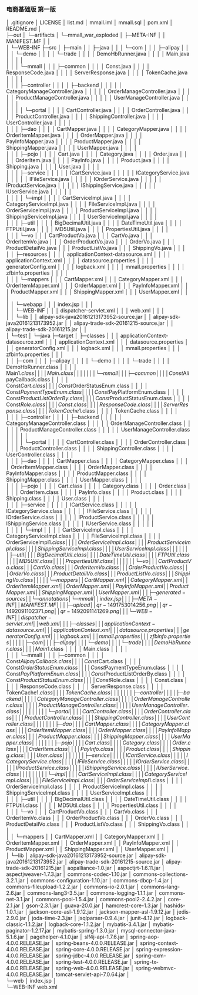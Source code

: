 ﻿### 电商基础版 第一版

│  .gitignore
│  LICENSE
│  list.md
│  mmall.iml
│  mmall.sql
│  pom.xml
│  README.md
│  
├─out
│  └─artifacts
│      └─mmall_war_exploded
│          ├─META-INF
│          │      MANIFEST.MF
│          │      
│          └─WEB-INF
├─src
│  ├─main
│  │  ├─java
│  │  │  └─com
│  │  │      ├─alipay
│  │  │      │  └─demo
│  │  │      │      └─trade
│  │  │      │              DemoHbRunner.java
│  │  │      │              Main.java
│  │  │      │              
│  │  │      └─mmall
│  │  │          ├─common
│  │  │          │      Const.java
│  │  │          │      ResponseCode.java
│  │  │          │      ServerResponse.java
│  │  │          │      TokenCache.java
│  │  │          │      
│  │  │          ├─controller
│  │  │          │  ├─backend
│  │  │          │  │      CategoryManageController.java
│  │  │          │  │      OrderManageController.java
│  │  │          │  │      ProductManageController.java
│  │  │          │  │      UserManageController.java
│  │  │          │  │      
│  │  │          │  └─portal
│  │  │          │          CartController.java
│  │  │          │          OrderController.java
│  │  │          │          ProductController.java
│  │  │          │          ShippingController.java
│  │  │          │          UserController.java
│  │  │          │          
│  │  │          ├─dao
│  │  │          │      CartMapper.java
│  │  │          │      CategoryMapper.java
│  │  │          │      OrderItemMapper.java
│  │  │          │      OrderMapper.java
│  │  │          │      PayInfoMapper.java
│  │  │          │      ProductMapper.java
│  │  │          │      ShippingMapper.java
│  │  │          │      UserMapper.java
│  │  │          │      
│  │  │          ├─pojo
│  │  │          │      Cart.java
│  │  │          │      Category.java
│  │  │          │      Order.java
│  │  │          │      OrderItem.java
│  │  │          │      PayInfo.java
│  │  │          │      Product.java
│  │  │          │      Shipping.java
│  │  │          │      User.java
│  │  │          │      
│  │  │          ├─service
│  │  │          │  │  ICartService.java
│  │  │          │  │  ICategoryService.java
│  │  │          │  │  IFileService.java
│  │  │          │  │  IOrderService.java
│  │  │          │  │  IProductService.java
│  │  │          │  │  IShippingService.java
│  │  │          │  │  IUserService.java
│  │  │          │  │  
│  │  │          │  └─impl
│  │  │          │          CartServiceImpl.java
│  │  │          │          CategoryServiceImpl.java
│  │  │          │          FileServiceImpl.java
│  │  │          │          OrderServiceImpl.java
│  │  │          │          ProductServiceImpl.java
│  │  │          │          ShippingServiceImpl.java
│  │  │          │          UserServiceImpl.java
│  │  │          │          
│  │  │          ├─util
│  │  │          │      BigDecimalUtil.java
│  │  │          │      DateTimeUtil.java
│  │  │          │      FTPUtil.java
│  │  │          │      MD5Util.java
│  │  │          │      PropertiesUtil.java
│  │  │          │      
│  │  │          └─vo
│  │  │                  CartProductVo.java
│  │  │                  CartVo.java
│  │  │                  OrderItemVo.java
│  │  │                  OrderProductVo.java
│  │  │                  OrderVo.java
│  │  │                  ProductDetailVo.java
│  │  │                  ProductListVo.java
│  │  │                  ShippingVo.java
│  │  │                  
│  │  ├─resources
│  │  │  │  applicationContext-datasource.xml
│  │  │  │  applicationContext.xml
│  │  │  │  datasource.properties
│  │  │  │  generatorConfig.xml
│  │  │  │  logback.xml
│  │  │  │  mmall.properties
│  │  │  │  zfbinfo.properties
│  │  │  │  
│  │  │  └─mappers
│  │  │          CartMapper.xml
│  │  │          CategoryMapper.xml
│  │  │          OrderItemMapper.xml
│  │  │          OrderMapper.xml
│  │  │          PayInfoMapper.xml
│  │  │          ProductMapper.xml
│  │  │          ShippingMapper.xml
│  │  │          UserMapper.xml
│  │  │          
│  │  └─webapp
│  │      │  index.jsp
│  │      │  
│  │      └─WEB-INF
│  │          │  dispatcher-servlet.xml
│  │          │  web.xml
│  │          │  
│  │          └─lib
│  │                  alipay-sdk-java20161213173952-source.jar
│  │                  alipay-sdk-java20161213173952.jar
│  │                  alipay-trade-sdk-20161215-source.jar
│  │                  alipay-trade-sdk-20161215.jar
│  │                  
│  └─test
│      └─java
├─target
│  ├─classes
│  │  │  applicationContext-datasource.xml
│  │  │  applicationContext.xml
│  │  │  datasource.properties
│  │  │  generatorConfig.xml
│  │  │  logback.xml
│  │  │  mmall.properties
│  │  │  zfbinfo.properties
│  │  │  
│  │  ├─com
│  │  │  ├─alipay
│  │  │  │  └─demo
│  │  │  │      └─trade
│  │  │  │              DemoHbRunner.class
│  │  │  │              Main$1.class
│  │  │  │              Main.class
│  │  │  │              
│  │  │  └─mmall
│  │  │      ├─common
│  │  │      │      Const$AlipayCallback.class
│  │  │      │      Const$Cart.class
│  │  │      │      Const$OrderStatusEnum.class
│  │  │      │      Const$PaymentTypeEnum.class
│  │  │      │      Const$PayPlatformEnum.class
│  │  │      │      Const$ProductListOrderBy.class
│  │  │      │      Const$ProductStatusEnum.class
│  │  │      │      Const$Role.class
│  │  │      │      Const.class
│  │  │      │      ResponseCode.class
│  │  │      │      ServerResponse.class
│  │  │      │      TokenCache$1.class
│  │  │      │      TokenCache.class
│  │  │      │      
│  │  │      ├─controller
│  │  │      │  ├─backend
│  │  │      │  │      CategoryManageController.class
│  │  │      │  │      OrderManageController.class
│  │  │      │  │      ProductManageController.class
│  │  │      │  │      UserManageController.class
│  │  │      │  │      
│  │  │      │  └─portal
│  │  │      │          CartController.class
│  │  │      │          OrderController.class
│  │  │      │          ProductController.class
│  │  │      │          ShippingController.class
│  │  │      │          UserController.class
│  │  │      │          
│  │  │      ├─dao
│  │  │      │      CartMapper.class
│  │  │      │      CategoryMapper.class
│  │  │      │      OrderItemMapper.class
│  │  │      │      OrderMapper.class
│  │  │      │      PayInfoMapper.class
│  │  │      │      ProductMapper.class
│  │  │      │      ShippingMapper.class
│  │  │      │      UserMapper.class
│  │  │      │      
│  │  │      ├─pojo
│  │  │      │      Cart.class
│  │  │      │      Category.class
│  │  │      │      Order.class
│  │  │      │      OrderItem.class
│  │  │      │      PayInfo.class
│  │  │      │      Product.class
│  │  │      │      Shipping.class
│  │  │      │      User.class
│  │  │      │      
│  │  │      ├─service
│  │  │      │  │  ICartService.class
│  │  │      │  │  ICategoryService.class
│  │  │      │  │  IFileService.class
│  │  │      │  │  IOrderService.class
│  │  │      │  │  IProductService.class
│  │  │      │  │  IShippingService.class
│  │  │      │  │  IUserService.class
│  │  │      │  │  
│  │  │      │  └─impl
│  │  │      │          CartServiceImpl.class
│  │  │      │          CategoryServiceImpl.class
│  │  │      │          FileServiceImpl.class
│  │  │      │          OrderServiceImpl$1.class
│  │  │      │          OrderServiceImpl.class
│  │  │      │          ProductServiceImpl.class
│  │  │      │          ShippingServiceImpl.class
│  │  │      │          UserServiceImpl.class
│  │  │      │          
│  │  │      ├─util
│  │  │      │      BigDecimalUtil.class
│  │  │      │      DateTimeUtil.class
│  │  │      │      FTPUtil.class
│  │  │      │      MD5Util.class
│  │  │      │      PropertiesUtil.class
│  │  │      │      
│  │  │      └─vo
│  │  │              CartProductVo.class
│  │  │              CartVo.class
│  │  │              OrderItemVo.class
│  │  │              OrderProductVo.class
│  │  │              OrderVo.class
│  │  │              ProductDetailVo.class
│  │  │              ProductListVo.class
│  │  │              ShippingVo.class
│  │  │              
│  │  └─mappers
│  │          CartMapper.xml
│  │          CategoryMapper.xml
│  │          OrderItemMapper.xml
│  │          OrderMapper.xml
│  │          PayInfoMapper.xml
│  │          ProductMapper.xml
│  │          ShippingMapper.xml
│  │          UserMapper.xml
│  │          
│  ├─generated-sources
│  │  └─annotations
│  └─mmall
│      │  index.jsp
│      │  
│      ├─META-INF
│      │      MANIFEST.MF
│      │      
│      ├─upload
│      │      qr-1491753014256.png
│      │      qr-1492091102371.png
│      │      qr-1492091141269.png
│      │      
│      └─WEB-INF
│          │  dispatcher-servlet.xml
│          │  web.xml
│          │  
│          ├─classes
│          │  │  applicationContext-datasource.xml
│          │  │  applicationContext.xml
│          │  │  datasource.properties
│          │  │  generatorConfig.xml
│          │  │  logback.xml
│          │  │  mmall.properties
│          │  │  zfbinfo.properties
│          │  │  
│          │  ├─com
│          │  │  ├─alipay
│          │  │  │  └─demo
│          │  │  │      └─trade
│          │  │  │              DemoHbRunner.class
│          │  │  │              Main$1.class
│          │  │  │              Main.class
│          │  │  │              
│          │  │  └─mmall
│          │  │      ├─common
│          │  │      │      Const$AlipayCallback.class
│          │  │      │      Const$Cart.class
│          │  │      │      Const$OrderStatusEnum.class
│          │  │      │      Const$PaymentTypeEnum.class
│          │  │      │      Const$PayPlatformEnum.class
│          │  │      │      Const$ProductListOrderBy.class
│          │  │      │      Const$ProductStatusEnum.class
│          │  │      │      Const$Role.class
│          │  │      │      Const.class
│          │  │      │      ResponseCode.class
│          │  │      │      ServerResponse.class
│          │  │      │      TokenCache$1.class
│          │  │      │      TokenCache.class
│          │  │      │      
│          │  │      ├─controller
│          │  │      │  ├─backend
│          │  │      │  │      CategoryManageController.class
│          │  │      │  │      OrderManageController.class
│          │  │      │  │      ProductManageController.class
│          │  │      │  │      UserManageController.class
│          │  │      │  │      
│          │  │      │  └─portal
│          │  │      │          CartController.class
│          │  │      │          OrderController.class
│          │  │      │          ProductController.class
│          │  │      │          ShippingController.class
│          │  │      │          UserController.class
│          │  │      │          
│          │  │      ├─dao
│          │  │      │      CartMapper.class
│          │  │      │      CategoryMapper.class
│          │  │      │      OrderItemMapper.class
│          │  │      │      OrderMapper.class
│          │  │      │      PayInfoMapper.class
│          │  │      │      ProductMapper.class
│          │  │      │      ShippingMapper.class
│          │  │      │      UserMapper.class
│          │  │      │      
│          │  │      ├─pojo
│          │  │      │      Cart.class
│          │  │      │      Category.class
│          │  │      │      Order.class
│          │  │      │      OrderItem.class
│          │  │      │      PayInfo.class
│          │  │      │      Product.class
│          │  │      │      Shipping.class
│          │  │      │      User.class
│          │  │      │      
│          │  │      ├─service
│          │  │      │  │  ICartService.class
│          │  │      │  │  ICategoryService.class
│          │  │      │  │  IFileService.class
│          │  │      │  │  IOrderService.class
│          │  │      │  │  IProductService.class
│          │  │      │  │  IShippingService.class
│          │  │      │  │  IUserService.class
│          │  │      │  │  
│          │  │      │  └─impl
│          │  │      │          CartServiceImpl.class
│          │  │      │          CategoryServiceImpl.class
│          │  │      │          FileServiceImpl.class
│          │  │      │          OrderServiceImpl$1.class
│          │  │      │          OrderServiceImpl.class
│          │  │      │          ProductServiceImpl.class
│          │  │      │          ShippingServiceImpl.class
│          │  │      │          UserServiceImpl.class
│          │  │      │          
│          │  │      ├─util
│          │  │      │      BigDecimalUtil.class
│          │  │      │      DateTimeUtil.class
│          │  │      │      FTPUtil.class
│          │  │      │      MD5Util.class
│          │  │      │      PropertiesUtil.class
│          │  │      │      
│          │  │      └─vo
│          │  │              CartProductVo.class
│          │  │              CartVo.class
│          │  │              OrderItemVo.class
│          │  │              OrderProductVo.class
│          │  │              OrderVo.class
│          │  │              ProductDetailVo.class
│          │  │              ProductListVo.class
│          │  │              ShippingVo.class
│          │  │              
│          │  └─mappers
│          │          CartMapper.xml
│          │          CategoryMapper.xml
│          │          OrderItemMapper.xml
│          │          OrderMapper.xml
│          │          PayInfoMapper.xml
│          │          ProductMapper.xml
│          │          ShippingMapper.xml
│          │          UserMapper.xml
│          │          
│          └─lib
│                  alipay-sdk-java20161213173952-source.jar
│                  alipay-sdk-java20161213173952.jar
│                  alipay-trade-sdk-20161215-source.jar
│                  alipay-trade-sdk-20161215.jar
│                  aopalliance-1.0.jar
│                  aspectjrt-1.6.11.jar
│                  aspectjweaver-1.7.3.jar
│                  commons-codec-1.10.jar
│                  commons-collections-3.2.1.jar
│                  commons-configuration-1.10.jar
│                  commons-dbcp-1.4.jar
│                  commons-fileupload-1.2.2.jar
│                  commons-io-2.0.1.jar
│                  commons-lang-2.6.jar
│                  commons-lang3-3.5.jar
│                  commons-logging-1.1.1.jar
│                  commons-net-3.1.jar
│                  commons-pool-1.5.4.jar
│                  commons-pool2-2.4.2.jar
│                  core-2.1.jar
│                  gson-2.3.1.jar
│                  guava-20.0.jar
│                  hamcrest-core-1.3.jar
│                  hashids-1.0.1.jar
│                  jackson-core-asl-1.9.12.jar
│                  jackson-mapper-asl-1.9.12.jar
│                  jedis-2.9.0.jar
│                  joda-time-2.3.jar
│                  jsqlparser-0.9.4.jar
│                  junit-4.12.jar
│                  logback-classic-1.1.2.jar
│                  logback-core-1.1.2.jar
│                  mybatis-3.4.1.jar
│                  mybatis-paginator-1.2.17.jar
│                  mybatis-spring-1.3.0.jar
│                  mysql-connector-java-5.1.6.jar
│                  pagehelper-4.1.0.jar
│                  slf4j-api-1.7.6.jar
│                  spring-aop-4.0.0.RELEASE.jar
│                  spring-beans-4.0.0.RELEASE.jar
│                  spring-context-4.0.0.RELEASE.jar
│                  spring-core-4.0.0.RELEASE.jar
│                  spring-expression-4.0.0.RELEASE.jar
│                  spring-jdbc-4.0.0.RELEASE.jar
│                  spring-oxm-4.0.0.RELEASE.jar
│                  spring-test-4.0.0.RELEASE.jar
│                  spring-tx-4.0.0.RELEASE.jar
│                  spring-web-4.0.0.RELEASE.jar
│                  spring-webmvc-4.0.0.RELEASE.jar
│                  tomcat-servlet-api-7.0.64.jar
│                  
└─web
    │  index.jsp
    │  
    └─WEB-INF
            web.xml
            
